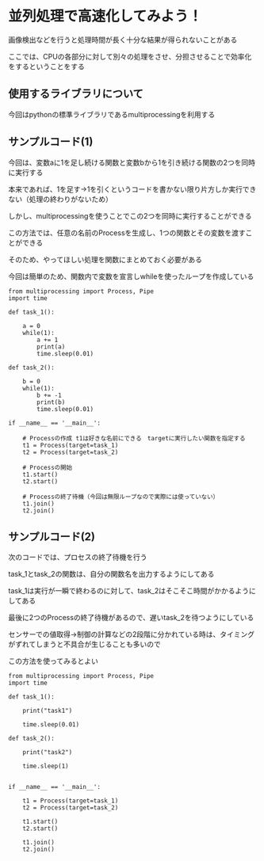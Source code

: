 # 並列処理で高速化してみよう！

画像検出などを行うと処理時間が長く十分な結果が得られないことがある

ここでは、CPUの各部分に対して別々の処理をさせ、分担させることで効率化をするということをする

## 使用するライブラリについて

今回はpythonの標準ライブラリであるmultiprocessingを利用する

## サンプルコード(1)

今回は、変数aに1を足し続ける関数と変数bから1を引き続ける関数の2つを同時に実行する

本来であれば、1を足す→1を引くというコードを書かない限り片方しか実行できない（処理の終わりがないため）

しかし、multiprocessingを使うことでこの2つを同時に実行することができる

この方法では、任意の名前のProcessを生成し、1つの関数とその変数を渡すことができる

そのため、やってほしい処理を関数にまとめておく必要がある

今回は簡単のため、関数内で変数を宣言しwhileを使ったループを作成している


```
from multiprocessing import Process, Pipe
import time

def task_1():

    a = 0
    while(1):
        a += 1
        print(a)
        time.sleep(0.01)   

def task_2():

    b = 0
    while(1):
        b += -1
        print(b)
        time.sleep(0.01)

if __name__ == '__main__':

    # Processの作成 t1は好きな名前にできる　targetに実行したい関数を指定する
    t1 = Process(target=task_1)   
    t2 = Process(target=task_2)

    # Processの開始 
    t1.start()
    t2.start()

    # Processの終了待機（今回は無限ループなので実際には使っていない）
    t1.join()
    t2.join()
 ```

## サンプルコード(2)

次のコードでは、プロセスの終了待機を行う

task_1とtask_2の関数は、自分の関数名を出力するようにしてある

task_1は実行が一瞬で終わるのに対して、task_2はそこそこ時間がかかるようにしてある

最後に2つのProcessの終了待機があるので、遅いtask_2を待つようにしている

センサーでの値取得→制御の計算などの2段階に分かれている時は、タイミングがずれてしまうと不具合が生じることも多いので

この方法を使ってみるとよい
```
from multiprocessing import Process, Pipe
import time

def task_1():

    print("task1")

    time.sleep(0.01)

def task_2():

    print("task2")

    time.sleep(1)


if __name__ == '__main__':
  
    t1 = Process(target=task_1)
    t2 = Process(target=task_2)

    t1.start()
    t2.start()

    t1.join()
    t2.join()
 ```

